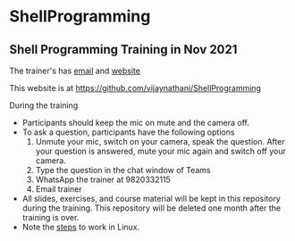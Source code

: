# ShellProgramming
## Shell Programming Training in Nov 2021

The trainer's has [email](mailto:vijay_nathani@yahoo.com) and [website](http://vijaynathani.github.io)

This website is at <https://github.com/vijaynathani/ShellProgramming>

During the training
- Participants should keep the mic on mute and the camera off.
- To ask a question, participants have the following options
	 1. Unmute your mic, switch on your camera, speak the question. After your question is answered, mute your mic again and switch off your camera.
	 2. Type the question in the chat window of Teams
	 3. WhatsApp the trainer at 9820332115
	 4. Email trainer
- All slides, exercises, and course material will be kept in this repository during the training. This repository will be deleted one month after the training is over.
- Note the [steps](https://github.com/vijaynathani/ShellProgramming/blob/aabd54c769ab2ea62decc4976e9b464d717b5f22/HowToLoginToLinux.md) to work in Linux.
